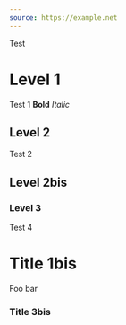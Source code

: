 ```yaml
---
source: https://example.net
---
```


Test

# Level 1

Test 1 **Bold** _Italic_

## Level 2

Test 2

## Level 2bis

### Level 3

Test 4

# Title 1bis

Foo bar

### Title 3bis
